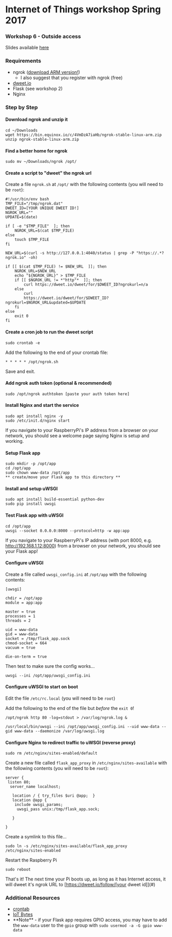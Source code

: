 # Internet of Things workshop Spring 2017
### Workshop 6 - Outside access
Slides available [here](#)

### Requirements
* ngrok ([download ARM version!](https://ngrok.com/download))
  * I also suggest that you register with ngrok (free)
* [dweet.io](http://dweet.io/)
* Flask (see workshop 2)
* Nginx

### Step by Step
#### Download ngrok and unzip it
```
cd ~/Downloads
wget https://bin.equinox.io/c/4VmDzA7iaHb/ngrok-stable-linux-arm.zip
unzip ngrok-stable-linux-arm.zip
```
#### Find a better home for ngrok
```
sudo mv ~/Downloads/ngrok /opt/
```

#### Create a script to "dweet" the ngrok url
Create a file `ngrok.sh` at `/opt/` with the following contents (you will need 
to be `root`):
```
#!/usr/bin/env bash
TMP_FILE="/tmp/ngrok.dat"
DWEET_ID=[YOUR UNIQUE DWEET ID!]
NGROK_URL=""
UPDATE=$(date)

if [ -e "$TMP_FILE"  ]; then
    NGROK_URL=$(cat $TMP_FILE)
else
    touch $TMP_FILE
fi

NEW_URL=$(curl -s http://127.0.0.1:4040/status | grep -P "https://.*?ngrok.io" -oh) 

if [[ $(cat $TMP_FILE) != $NEW_URL  ]]; then
    NGROK_URL=$NEW_URL
    echo "${NGROK_URL}" > $TMP_FILE
    if [[ $NGROK_URL != *"http"*  ]]; then
        curl https://dweet.io/dweet/for/$DWEET_ID?ngrokurl=n/a
    else
        curl
        https://dweet.io/dweet/for/$DWEET_ID?ngrokurl=$NGROK_URL&updated=$UPDATE
    fi
else
    exit 0
fi
```

#### Create a cron job to run the dweet script
```
sudo crontab -e
```
Add the following to the end of your crontab file:
```
* * * * * /opt/ngrok.sh
```
Save and exit.

#### Add ngrok auth token (optional & recommended)
```
sudo /opt/ngrok authtoken [paste your auth token here]
```
#### Install Nginx and start the service
```
sudo apt install nginx -y
sudo /etc/init.d/nginx start
```
If you navigate to your RaspberryPi's IP address from a browser on your 
network, you should see a welcome page saying Nginx is setup and working.
#### Setup Flask app
```
sudo mkdir -p /opt/app
cd /opt/app
sudo chown www-data /opt/app
** create/move your Flask app to this directory **
```
#### Install and setup uWSGI
```
sudo apt install build-essential python-dev 
sudo pip install uwsgi
```
#### Test Flask app with uWSGI
```
cd /opt/app
uwsgi --socket 0.0.0.0:8000 --protocol=http -w app:app
```
If you navigate to your RaspberryPi's IP address (with port 8000, e.g. 
http://192.168.1.12:8000) from a browser on your network, you should see your 
Flask app!
#### Configure uWSGI
Create a file called `uwsgi_config.ini` at `/opt/app` with the following contents:
```
[uwsgi]

chdir = /opt/app
module = app:app

master = true
processes = 1
threads = 2

uid = www-data 
gid = www-data
socket = /tmp/flask_app.sock
chmod-socket = 664
vacuum = true

die-on-term = true
```
Then test to make sure the config works...
```
uwsgi --ini /opt/app/uwsgi_config.ini
```
#### Configure uWSGI to start on boot
Edit the file `/etc/rc.local` (you will need to be `root`)  
  
Add the following to the end of the file but *before* the `exit 0`!
```
/opt/ngrok http 80 -log=stdout > /var/log/ngrok.log &

/usr/local/bin/uwsgi --ini /opt/app/uwsgi_config.ini --uid www-data --gid www-data --daemonize /var/log/uwsgi.log
```
#### Configure Nginx to redirect traffic to uWSGI (reverse proxy)
```
sudo rm /etc/nginx/sites-enabled/default
```
Create a new file called `flask_app_proxy` in `/etc/nginx/sites-available` with
the following contents (you
will need to be `root`):
```
server {
 listen 80;
  server_name localhost;

   location / { try_files $uri @app;  }
   location @app {
    include uwsgi_params;
     uwsgi_pass unix:/tmp/flask_app.sock;
      
   }

}
```
Create a symlink to this file...
```
sudo ln -s /etc/nginx/sites-available/flask_app_proxy /etc/nginx/sites-enabled
```
Restart the Raspberry Pi
```
sudo reboot
```
That's it! The next time your Pi boots up, as long as it has Internet access, it
will dweet it's ngrok URL to [https://dweet.io/follow/[your dweet id]](#)

### Additional Resources
* [crontab](https://www.raspberrypi.org/documentation/linux/usage/cron.md)
* [IoT
  Bytes](https://iotbytes.wordpress.com/python-flask-web-application-on-raspberry-pi-with-nginx-and-uwsgi/)
* \*\*Note\*\* - if your Flask app requires GPIO access, you may have to add the
  `www-data` user to the `gpio` group with `sudo usermod -a -G gpio www-data`
